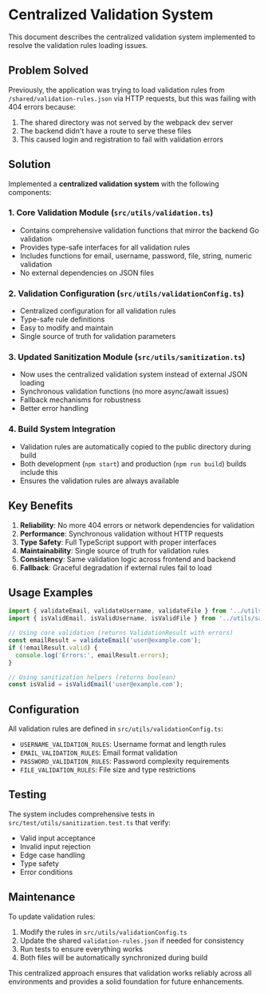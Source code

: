 # Centralized Validation System

This document describes the centralized validation system implemented to resolve the validation rules loading issues.

## Problem Solved

Previously, the application was trying to load validation rules from `/shared/validation-rules.json` via HTTP requests, but this was failing with 404 errors because:
1. The shared directory was not served by the webpack dev server
2. The backend didn't have a route to serve these files
3. This caused login and registration to fail with validation errors

## Solution

Implemented a **centralized validation system** with the following components:

### 1. Core Validation Module (`src/utils/validation.ts`)
- Contains comprehensive validation functions that mirror the backend Go validation
- Provides type-safe interfaces for all validation rules
- Includes functions for email, username, password, file, string, numeric validation
- No external dependencies on JSON files

### 2. Validation Configuration (`src/utils/validationConfig.ts`)
- Centralized configuration for all validation rules
- Type-safe rule definitions
- Easy to modify and maintain
- Single source of truth for validation parameters

### 3. Updated Sanitization Module (`src/utils/sanitization.ts`)
- Now uses the centralized validation system instead of external JSON loading
- Synchronous validation functions (no more async/await issues)
- Fallback mechanisms for robustness
- Better error handling

### 4. Build System Integration
- Validation rules are automatically copied to the public directory during build
- Both development (`npm start`) and production (`npm run build`) builds include this
- Ensures the validation rules are always available

## Key Benefits

1. **Reliability**: No more 404 errors or network dependencies for validation
2. **Performance**: Synchronous validation without HTTP requests
3. **Type Safety**: Full TypeScript support with proper interfaces
4. **Maintainability**: Single source of truth for validation rules
5. **Consistency**: Same validation logic across frontend and backend
6. **Fallback**: Graceful degradation if external rules fail to load

## Usage Examples

```typescript
import { validateEmail, validateUsername, validateFile } from '../utils/validation';
import { isValidEmail, isValidUsername, isValidFile } from '../utils/sanitization';

// Using core validation (returns ValidationResult with errors)
const emailResult = validateEmail('user@example.com');
if (!emailResult.valid) {
  console.log('Errors:', emailResult.errors);
}

// Using sanitization helpers (returns boolean)
const isValid = isValidEmail('user@example.com');
```

## Configuration

All validation rules are defined in `src/utils/validationConfig.ts`:

- `USERNAME_VALIDATION_RULES`: Username format and length rules
- `EMAIL_VALIDATION_RULES`: Email format validation
- `PASSWORD_VALIDATION_RULES`: Password complexity requirements
- `FILE_VALIDATION_RULES`: File size and type restrictions

## Testing

The system includes comprehensive tests in `src/test/utils/sanitization.test.ts` that verify:
- Valid input acceptance
- Invalid input rejection
- Edge case handling
- Type safety
- Error conditions

## Maintenance

To update validation rules:
1. Modify the rules in `src/utils/validationConfig.ts`
2. Update the shared `validation-rules.json` if needed for consistency
3. Run tests to ensure everything works
4. Both files will be automatically synchronized during build

This centralized approach ensures that validation works reliably across all environments and provides a solid foundation for future enhancements.